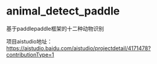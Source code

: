 # animal_detect_paddle
 基于paddlepaddle框架的十二种动物识别

项目aistudio地址：https://aistudio.baidu.com/aistudio/projectdetail/4171478?contributionType=1
